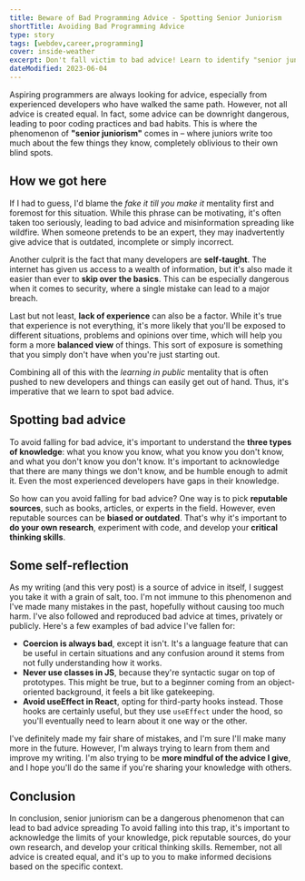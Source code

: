 ```yaml
---
title: Beware of Bad Programming Advice - Spotting Senior Juniorism
shortTitle: Avoiding Bad Programming Advice
type: story
tags: [webdev,career,programming]
cover: inside-weather
excerpt: Don't fall victim to bad advice! Learn to identify "senior juniorism", and develop critical thinking to make better coding decisions.
dateModified: 2023-06-04
---
```


Aspiring programmers are always looking for advice, especially from experienced developers who have walked the same path. However, not all advice is created equal. In fact, some advice can be downright dangerous, leading to poor coding practices and bad habits. This is where the phenomenon of **"senior juniorism"** comes in – where juniors write too much about the few things they know, completely oblivious to their own blind spots.

## How we got here

If I had to guess, I'd blame the _fake it till you make it_ mentality first and foremost for this situation. While this phrase can be motivating, it's often taken too seriously, leading to bad advice and misinformation spreading like wildfire. When someone pretends to be an expert, they may inadvertently give advice that is outdated, incomplete or simply incorrect.

Another culprit is the fact that many developers are **self-taught**. The internet has given us access to a wealth of information, but it's also made it easier than ever to **skip over the basics**. This can be especially dangerous when it comes to security, where a single mistake can lead to a major breach.

Last but not least, **lack of experience** can also be a factor. While it's true that experience is not everything, it's more likely that you'll be exposed to different situations, problems and opinions over time, which will help you form a more **balanced view** of things. This sort of exposure is something that you simply don't have when you're just starting out.

Combining all of this with the _learning in public_ mentality that is often pushed to new developers and things can easily get out of hand. Thus, it's imperative that we learn to spot bad advice.

## Spotting bad advice

To avoid falling for bad advice, it's important to understand the **three types of knowledge**: what you know you know, what you know you don't know, and what you don't know you don't know. It's important to acknowledge that there are many things we don't know, and be humble enough to admit it. Even the most experienced developers have gaps in their knowledge.

So how can you avoid falling for bad advice? One way is to pick **reputable sources**, such as books, articles, or experts in the field. However, even reputable sources can be **biased or outdated**. That's why it's important to **do your own research**, experiment with code, and develop your **critical thinking skills**.

## Some self-reflection

As my writing (and this very post) is a source of advice in itself, I suggest you take it with a grain of salt, too. I'm not immune to this phenomenon and I've made many mistakes in the past, hopefully without causing too much harm. I've also followed and reproduced bad advice at times, privately or publicly. Here's a few examples of bad advice I've fallen for:

- **Coercion is always bad**, except it isn't. It's a language feature that can be useful in certain situations and any confusion around it stems from not fully understanding how it works.
- **Never use classes in JS**, because they're syntactic sugar on top of prototypes. This might be true, but to a beginner coming from an object-oriented background, it feels a bit like gatekeeping.
- **Avoid useEffect in React**, opting for third-party hooks instead. Those hooks are certainly useful, but they use `useEffect` under the hood, so you'll eventually need to learn about it one way or the other.

I've definitely made my fair share of mistakes, and I'm sure I'll make many more in the future. However, I'm always trying to learn from them and improve my writing. I'm also trying to be **more mindful of the advice I give**, and I hope you'll do the same if you're sharing your knowledge with others.

## Conclusion

In conclusion, senior juniorism can be a dangerous phenomenon that can lead to bad advice spreading To avoid falling into this trap, it's important to acknowledge the limits of your knowledge, pick reputable sources, do your own research, and develop your critical thinking skills. Remember, not all advice is created equal, and it's up to you to make informed decisions based on the specific context.

